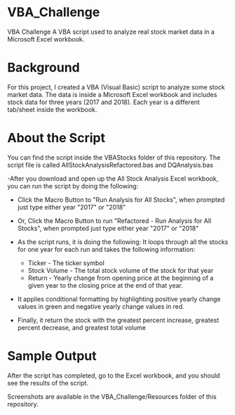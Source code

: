 # VBA_Challenge
VBA Challenge
A VBA script used to analyze real stock market data in a Microsoft Excel workbook.

# Background
For this project, I created a VBA (Visual Basic) script to analyze some stock market data. The data is inside a Microsoft Excel workbook and includes stock data for three years (2017 and 2018). Each year is a different tab/sheet inside the workbook.

# About the Script
You can find the script inside the VBAStocks folder of this repository. The script file is called AllStockAnalysisRefactored.bas and DQAnalysis.bas

-After you download and open up the All Stock Analysis Excel workbook, you can run the script by doing the following:
  - Click the Macro Button to "Run Analysis for All Stocks", when prompted just type either year "2017" or "2018"
  - Or, Click the Macro Button to run "Refactored - Run Analysis for All Stocks", when prompted just type either year "2017" or "2018"

- As the script runs, it is doing the following:
  It loops through all the stocks for one year for each run and takes the following information:
  - Ticker - The ticker symbol
  - Stock Volume - The total stock volume of the stock for that year
  - Return - Yearly change from opening price at the beginning of a given year to the closing price at the end of that year.

- It applies conditional formatting by highlighting positive yearly change values in green and negative yearly change values in red.
- Finally, it return the stock with the greatest percent increase, greatest percent decrease, and greatest total volume

# Sample Output
After the script has completed, go to the Excel workbook, and you should see the results of the script.

Screenshots are available in the VBA_Challenge/Resources folder of this repository.

